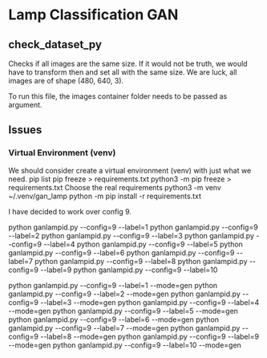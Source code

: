 # Lamp Classification GAN


## check_dataset_py

Checks if all images are the same size. If it would not be truth, we would have to transform then and set all with the same size.
We are luck, all images are of shape (480, 640, 3).

To run this file, the images container folder needs to be passed as argument.


## Issues

### Virtual Environment (venv)

We should consider create a virtual environment (venv) with just what we need.
pip list
pip freeze > requirements.txt
python3 -m pip freeze > requirements.txt
Choose the real requirements
python3 -m venv ~/.venv/gan_lamp
python -m pip install -r requirements.txt



I have decided to work over config 9.

python ganlampid.py --config=9 --label=1
python ganlampid.py --config=9 --label=2
python ganlampid.py --config=9 --label=3
python ganlampid.py --config=9 --label=4
python ganlampid.py --config=9 --label=5
python ganlampid.py --config=9 --label=6
python ganlampid.py --config=9 --label=7
python ganlampid.py --config=9 --label=8
python ganlampid.py --config=9 --label=9
python ganlampid.py --config=9 --label=10


python ganlampid.py --config=9 --label=1 --mode=gen
python ganlampid.py --config=9 --label=2 --mode=gen
python ganlampid.py --config=9 --label=3 --mode=gen
python ganlampid.py --config=9 --label=4 --mode=gen
python ganlampid.py --config=9 --label=5 --mode=gen
python ganlampid.py --config=9 --label=6 --mode=gen
python ganlampid.py --config=9 --label=7 --mode=gen
python ganlampid.py --config=9 --label=8 --mode=gen
python ganlampid.py --config=9 --label=9 --mode=gen
python ganlampid.py --config=9 --label=10 --mode=gen
